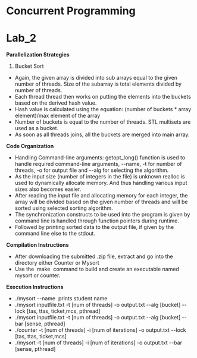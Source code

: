 
# Concurrent Programming
# Lab_2

**Parallelization Strategies**

1. Bucket Sort
* Again, the given array is divided into sub arrays equal to the given number of threads. Size of the subarray is total elements divided by number of threads.
* Each thread thread then works on putting the elements into the buckets based on the derived hash value. 
* Hash value is calculated using the equation: (number of buckets * array element)/max element of the array
* Number of buckets is equal to the number of threads. STL multisets are used as a bucket.
* As soon as all threads joins, all the buckets are merged into main array.


**Code Organization**
* Handling Command-line arguments:
getopt_long() function is used to handle required command-line arguments, --name, -t
for number of threads, -o for output file and --alg for selecting the algorithm.
* As the input size (number of integers in the file) is unknown realloc is used to
dynamically allocate memory. And thus handling various input sizes also becomes
easier.
* After reading the input file and allocating memory for each integer, the array will be
divided based on the given number of threads and will be sorted using selected sorting
algorithm.
* The synchronization constructs to be used into the program is given by command line is
handled through function pointers during runtime.
* Followed by printing sorted data to the output file, if given by the command line else to
the stdout.

**Compilation Instructions**
* After downloading the submitted .zip file, extract and go into the directory either Counter
or Mysort
* Use the ​ make ​ command to build and create an executable named ​ mysort or counter.

**Execution Instructions**
* ./mysort --name ​ prints student name
* ./mysort inputfile.txt -t [num of threads] -o output.txt --alg [bucket] --lock [tas, ttas,
ticket,mcs, pthread]
* ./mysort inputfile.txt -t [num of threads] -o output.txt --alg [bucket] --bar [sense, pthread]
* ./counter -t [num of threads] -i [num of iterations] -o output.txt --lock [tas, ttas, ticket,mcs]
* ./mysort -t [num of threads] -i [num of iterations] -o output.txt --bar [sense, pthread]
